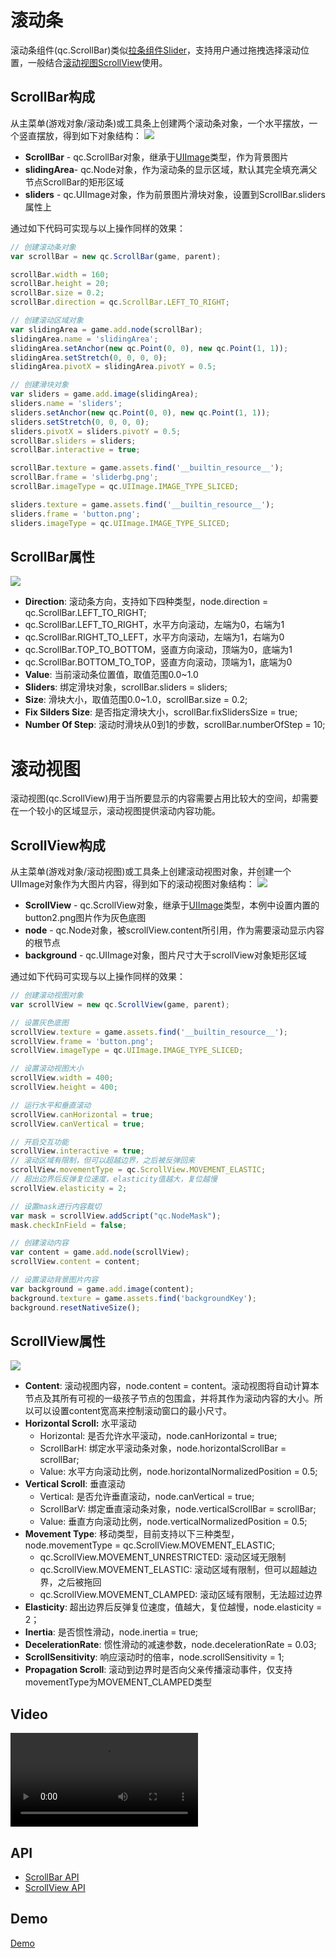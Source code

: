 # 滚动条
滚动条组件(qc.ScrollBar)类似[拉条组件Slider](Slider.html)，支持用户通过拖拽选择滚动位置，一般结合[滚动视图ScrollView](#scrollview)使用。

## ScrollBar构成
从主菜单(游戏对象/滚动条)或工具条上创建两个滚动条对象，一个水平摆放，一个竖直摆放，得到如下对象结构：
![](images/scroll3.png)
* __ScrollBar__ - qc.ScrollBar对象，继承于[UIImage](UIImage.html)类型，作为背景图片
* __slidingArea__- qc.Node对象，作为滚动条的显示区域，默认其完全填充满父节点ScrollBar的矩形区域
* __sliders__ - qc.UIImage对象，作为前景图片滑块对象，设置到ScrollBar.sliders属性上

通过如下代码可实现与以上操作同样的效果：
````javascript
// 创建滚动条对象
var scrollBar = new qc.ScrollBar(game, parent);

scrollBar.width = 160;
scrollBar.height = 20;
scrollBar.size = 0.2;
scrollBar.direction = qc.ScrollBar.LEFT_TO_RIGHT;

// 创建滚动区域对象
var slidingArea = game.add.node(scrollBar);
slidingArea.name = 'slidingArea';
slidingArea.setAnchor(new qc.Point(0, 0), new qc.Point(1, 1));
slidingArea.setStretch(0, 0, 0, 0);
slidingArea.pivotX = slidingArea.pivotY = 0.5;

// 创建滑块对象
var sliders = game.add.image(slidingArea);
sliders.name = 'sliders';
sliders.setAnchor(new qc.Point(0, 0), new qc.Point(1, 1));
sliders.setStretch(0, 0, 0, 0);
sliders.pivotX = sliders.pivotY = 0.5;
scrollBar.sliders = sliders;
scrollBar.interactive = true;

scrollBar.texture = game.assets.find('__builtin_resource__');
scrollBar.frame = 'sliderbg.png';
scrollBar.imageType = qc.UIImage.IMAGE_TYPE_SLICED;

sliders.texture = game.assets.find('__builtin_resource__');
sliders.frame = 'button.png';
sliders.imageType = qc.UIImage.IMAGE_TYPE_SLICED;
````

## ScrollBar属性
![](images/scroll4.png)
* __Direction__: 滚动条方向，支持如下四种类型，node.direction = qc.ScrollBar.LEFT_TO_RIGHT;
 * qc.ScrollBar.LEFT_TO_RIGHT，水平方向滚动，左端为0，右端为1
 * qc.ScrollBar.RIGHT_TO_LEFT，水平方向滚动，左端为1，右端为0
 * qc.ScrollBar.TOP_TO_BOTTOM，竖直方向滚动，顶端为0，底端为1
 * qc.ScrollBar.BOTTOM_TO_TOP，竖直方向滚动，顶端为1，底端为0
* __Value__: 当前滚动条位置值，取值范围0.0~1.0
* __Sliders__: 绑定滑块对象，scrollBar.sliders = sliders;
* __Size__: 滑块大小，取值范围0.0~1.0，scrollBar.size = 0.2;
* __Fix Silders Size__: 是否指定滑块大小，scrollBar.fixSlidersSize = true;
* __Number Of Step__: 滚动时滑块从0到1的步数，scrollBar.numberOfStep = 10;

# 滚动视图
滚动视图(qc.ScrollView)用于当所要显示的内容需要占用比较大的空间，却需要在一个较小的区域显示，滚动视图提供滚动内容功能。

## ScrollView构成
从主菜单(游戏对象/滚动视图)或工具条上创建滚动视图对象，并创建一个UIImage对象作为大图片内容，得到如下的滚动视图对象结构：
![](images/scroll1.png)
* __ScrollView__ - qc.ScrollView对象，继承于[UIImage](UIImage.html)类型，本例中设置内置的button2.png图片作为灰色底图
* __node__ - qc.Node对象，被scrollView.content所引用，作为需要滚动显示内容的根节点
* __background__ - qc.UIImage对象，图片尺寸大于scrollView对象矩形区域

通过如下代码可实现与以上操作同样的效果：
````javascript
// 创建滚动视图对象
var scrollView = new qc.ScrollView(game, parent);

// 设置灰色底图
scrollView.texture = game.assets.find('__builtin_resource__');
scrollView.frame = 'button.png';
scrollView.imageType = qc.UIImage.IMAGE_TYPE_SLICED;

// 设置滚动视图大小
scrollView.width = 400;
scrollView.height = 400;

// 运行水平和垂直滚动
scrollView.canHorizontal = true;
scrollView.canVertical = true;

// 开启交互功能
scrollView.interactive = true;
// 滚动区域有限制，但可以超越边界，之后被反弹回来
scrollView.movementType = qc.ScrollView.MOVEMENT_ELASTIC;
// 超出边界后反弹复位速度，elasticity值越大，复位越慢
scrollView.elasticity = 2;

// 设置mask进行内容裁切
var mask = scrollView.addScript("qc.NodeMask");
mask.checkInField = false;

// 创建滚动内容
var content = game.add.node(scrollView);
scrollView.content = content;

// 设置滚动背景图片内容
var background = game.add.image(content);
background.texture = game.assets.find('backgroundKey');
background.resetNativeSize();

````

## ScrollView属性
![](images/scroll2.png)
* __Content__: 滚动视图内容，node.content = content。滚动视图将自动计算本节点及其所有可视的一级孩子节点的包围盒，并将其作为滚动内容的大小。所以可以设置content宽高来控制滚动窗口的最小尺寸。
* __Horizontal Scroll:__ 水平滚动
	* Horizontal: 是否允许水平滚动，node.canHorizontal = true;
	* ScrollBarH: 绑定水平滚动条对象，node.horizontalScrollBar = scrollBar;
	* Value: 水平方向滚动比例，node.horizontalNormalizedPosition = 0.5;
* __Vertical Scroll__: 垂直滚动
	* Vertical: 是否允许垂直滚动，node.canVertical = true;
	* ScrollBarV: 绑定垂直滚动条对象，node.verticalScrollBar = scrollBar;
	* Value: 垂直方向滚动比例，node.verticalNormalizedPosition = 0.5;
* __Movement Type__: 移动类型，目前支持以下三种类型，node.movementType = qc.ScrollView.MOVEMENT_ELASTIC;
	* qc.ScrollView.MOVEMENT_UNRESTRICTED: 滚动区域无限制
	* qc.ScrollView.MOVEMENT_ELASTIC: 滚动区域有限制，但可以超越边界，之后被拖回
	* qc.ScrollView.MOVEMENT_CLAMPED: 滚动区域有限制，无法超过边界
* __Elasticity__: 超出边界后反弹复位速度，值越大，复位越慢，node.elasticity = 2；
* __Inertia__: 是否惯性滑动，node.inertia = true;
* __DecelerationRate__: 惯性滑动的减速参数，node.decelerationRate = 0.03;
* __ScrollSensitivity__: 响应滚动时的倍率，node.scrollSensitivity = 1;
* __Propagation Scroll__: 滚动到边界时是否向父亲传播滚动事件，仅支持movementType为MOVEMENT_CLAMPED类型

## Video
<video controls="controls" src="../video/oper_scrollview.mp4"></video>  

## API
* [ScrollBar API](http://docs.zuoyouxi.com/api/gameobject/CScrollBar.html)
* [ScrollView API](http://docs.zuoyouxi.com/api/gameobject/CScrollView.html)

## Demo
[Demo](http://engine.zuoyouxi.com/demo/ScrollView/scrollView_with_scrollbar/index.html)
